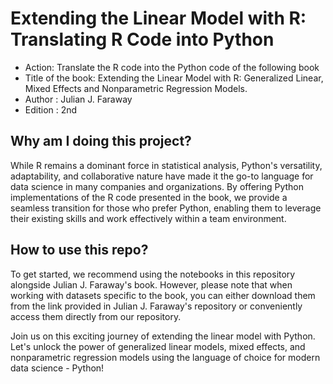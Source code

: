 # Extending the Linear Model with R: Translating R Code into Python
<ul> 
<li> Action: Translate the R code into the Python code of the following book</li>
<li> Title of the book: Extending the Linear Model with R: Generalized Linear, Mixed Effects and Nonparametric Regression Models.</li>
<li> Author : Julian J. Faraway </li>
<li> Edition : 2nd </li>
</ul>

## Why am I doing this project?
While R remains a dominant force in statistical analysis, Python's versatility, adaptability, and collaborative nature have made it the go-to language for data science in many companies and organizations. By offering Python implementations of the R code presented in the book, we provide a seamless transition for those who prefer Python, enabling them to leverage their existing skills and work effectively within a team environment.

## How to use this repo?
To get started, we recommend using the notebooks in this repository alongside Julian J. Faraway's book. However, please note that when working with datasets specific to the book, you can either download them from the link provided in Julian J. Faraway's repository or conveniently access them directly from our repository.

Join us on this exciting journey of extending the linear model with Python. Let's unlock the power of generalized linear models, mixed effects, and nonparametric regression models using the language of choice for modern data science - Python!
